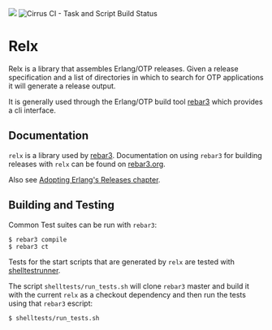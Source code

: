 ![](https://github.com/erlware/relx/workflows/Common%20Test/badge.svg)
![Cirrus CI - Task and Script Build Status](https://img.shields.io/cirrus/github/erlware/relx?label=OSX%20Tests)

Relx
=======

Relx is a library that assembles Erlang/OTP releases. Given a release
specification and a list of directories in which to search for OTP
applications it will generate a release output.

It is generally used through the Erlang/OTP build tool
[rebar3](https://www.rebar3.org/) which provides a cli interface.

Documentation
-----------

`relx` is a library used by [rebar3](https://www.rebar3.org/). Documentation on
using `rebar3` for building releases with `relx` can be found on
[rebar3.org](https://rebar3.org/docs/deployment/releases/).

Also see [Adopting Erlang's Releases
chapter](https://adoptingerlang.org/docs/production/releases/). 


Building and Testing
--------

Common Test suites can be run with `rebar3`:

``` shell
$ rebar3 compile
$ rebar3 ct
```

Tests for the start scripts that are generated by `relx` are tested with
[shelltestrunner](https://github.com/simonmichael/shelltestrunner/).

The script `shelltests/run_tests.sh` will clone `rebar3` master and build it
with the current `relx` as a checkout dependency and then run the tests using
that `rebar3` escript:

``` shell
$ shelltests/run_tests.sh
```
